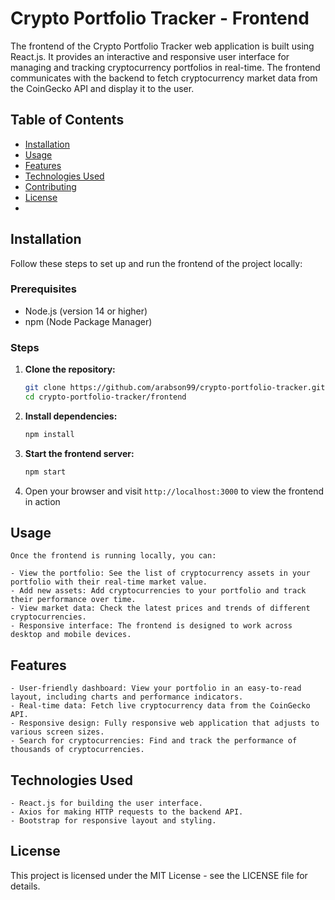 # Crypto Portfolio Tracker - Frontend

The frontend of the Crypto Portfolio Tracker web application is built using React.js. It provides an interactive and responsive user interface for managing and tracking cryptocurrency portfolios in real-time. The frontend communicates with the backend to fetch cryptocurrency market data from the CoinGecko API and display it to the user.

## Table of Contents
- [Installation](#installation)
- [Usage](#usage)
- [Features](#features)
- [Technologies Used](#technologies-used)
- [Contributing](#contributing)
- [License](#license)
-

## Installation

Follow these steps to set up and run the frontend of the project locally:

### Prerequisites

- Node.js (version 14 or higher)
- npm (Node Package Manager)

### Steps

1. **Clone the repository:**
   ```bash
   git clone https://github.com/arabson99/crypto-portfolio-tracker.git
   cd crypto-portfolio-tracker/frontend
    ```

2. **Install dependencies:** 
    ```bash
    npm install
    ```
3. **Start the frontend server:**
    ```bash
    npm start
    ```
4. Open your browser and visit `http://localhost:3000` to view the frontend in action

## Usage
    Once the frontend is running locally, you can:

    - View the portfolio: See the list of cryptocurrency assets in your portfolio with their real-time market value.
    - Add new assets: Add cryptocurrencies to your portfolio and track their performance over time.
    - View market data: Check the latest prices and trends of different cryptocurrencies.
    - Responsive interface: The frontend is designed to work across desktop and mobile devices.
## Features
    - User-friendly dashboard: View your portfolio in an easy-to-read layout, including charts and performance indicators.
    - Real-time data: Fetch live cryptocurrency data from the CoinGecko API.
    - Responsive design: Fully responsive web application that adjusts to various screen sizes.
    - Search for cryptocurrencies: Find and track the performance of thousands of cryptocurrencies.
## Technologies Used
    - React.js for building the user interface.
    - Axios for making HTTP requests to the backend API.
    - Bootstrap for responsive layout and styling.

## License
This project is licensed under the MIT License - see the LICENSE file for details.